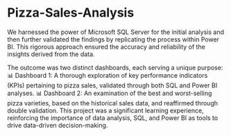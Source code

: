 # Pizza-Sales-Analysis
We harnessed the power of Microsoft SQL Server for the initial analysis and then further validated the findings by replicating the process within Power BI. This rigorous approach ensured the accuracy and reliability of the insights derived from the data.

The outcome was two distinct dashboards, each serving a unique purpose:
📊 Dashboard 1: A thorough exploration of key performance indicators (KPIs) pertaining to pizza sales, validated through both SQL and Power BI analyses.
📊 Dashboard 2: An examination of the best and worst-selling pizza varieties, based on the historical sales data, and reaffirmed through double validation.
This project was a significant learning experience, reinforcing the importance of data analysis, SQL, and Power BI as tools to drive data-driven decision-making. 
